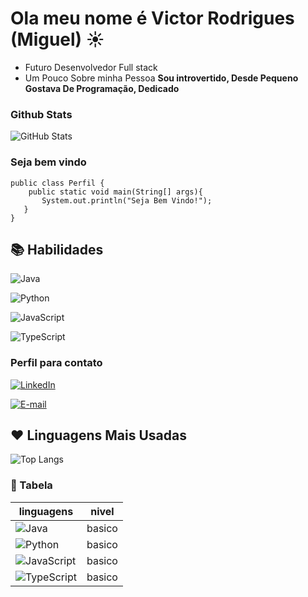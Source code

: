 # Ola meu nome é Victor Rodrigues (Miguel) ☀️
- Futuro Desenvolvedor Full stack
- Um Pouco Sobre minha Pessoa
__Sou introvertido, Desde Pequeno Gostava De Programação, Dedicado__


### Github Stats
![GitHub Stats](https://github-readme-stats.vercel.app/api?username=Dev-Victor-Rodrigues&theme=transparent&bg_color=000&border_color=30A3DC&show_icons=true&icon_color=30A3DC&title_color=E94D5F&text_color=FFF)

### Seja bem vindo
``` 
public class Perfil {
    public static void main(String[] args){
       System.out.println("Seja Bem Vindo!");
   }
}
```


## 📚 Habilidades

![Java](https://img.shields.io/badge/java-%23ED8B00.svg?style=for-the-badge&logo=openjdk&logoColor=white)

![Python](https://img.shields.io/badge/python-3670A0?style=for-the-badge&logo=python&logoColor=ffdd54)

![JavaScript](https://img.shields.io/badge/JavaScript-F7DF1E?style=for-the-badge&logo=javascript&logoColor=black)

![TypeScript](https://img.shields.io/badge/TypeScript-007ACC?style=for-the-badge&logo=typescript&logoColor=white)



### Perfil para contato
[![LinkedIn](https://img.shields.io/badge/-LinkedIn-000?style=for-the-badge&logo=linkedin&logoColor=30A3DC)](https://www.linkedin.com/victor-Miguel)

[![E-mail](https://img.shields.io/badge/-Email-000?style=for-the-badge&logo=microsoft-outlook&logoColor=E94D5F)](dev.victor.miguel@gmail.com)




## ❤️ Linguagens Mais Usadas

![Top Langs](https://github-readme-stats-git-masterrstaa-rickstaa.vercel.app/api/top-langs/?username=SEUUSERNAME&layout=compact&bg_color=000&border_color=30A3DC&title_color=E94D5F&text_color=FFF)

### 📝 Tabela
| linguagens | nivel |
|-------------------|---------|
|  ![Java](https://img.shields.io/badge/java-%23ED8B00.svg?style=for-the-badge&logo=openjdk&logoColor=white)  | basico |
| ![Python](https://img.shields.io/badge/python-3670A0?style=for-the-badge&logo=python&logoColor=ffdd54) | basico|
| ![JavaScript](https://img.shields.io/badge/JavaScript-F7DF1E?style=for-the-badge&logo=javascript&logoColor=black) | basico| 
|![TypeScript](https://img.shields.io/badge/TypeScript-007ACC?style=for-the-badge&logo=typescript&logoColor=white)| basico|

